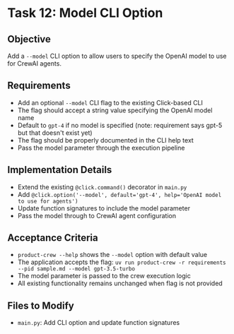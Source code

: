 # Task 12: Model CLI Option

## Objective
Add a `--model` CLI option to allow users to specify the OpenAI model to use for CrewAI agents.

## Requirements
- Add an optional `--model` CLI flag to the existing Click-based CLI
- The flag should accept a string value specifying the OpenAI model name
- Default to `gpt-4` if no model is specified (note: requirement says gpt-5 but that doesn't exist yet)
- The flag should be properly documented in the CLI help text
- Pass the model parameter through the execution pipeline

## Implementation Details
- Extend the existing `@click.command()` decorator in `main.py`
- Add `@click.option('--model', default='gpt-4', help='OpenAI model to use for agents')`
- Update function signatures to include the model parameter
- Pass the model through to CrewAI agent configuration

## Acceptance Criteria
- `product-crew --help` shows the `--model` option with default value
- The application accepts the flag: `uv run product-crew -r requirements --pid sample.md --model gpt-3.5-turbo`
- The model parameter is passed to the crew execution logic
- All existing functionality remains unchanged when flag is not provided

## Files to Modify
- `main.py`: Add CLI option and update function signatures